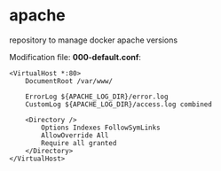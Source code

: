 # apache
repository to manage docker apache versions

Modification file: <b>000-default.conf</b>:

    <VirtualHost *:80>
        DocumentRoot /var/www/
    
        ErrorLog ${APACHE_LOG_DIR}/error.log
        CustomLog ${APACHE_LOG_DIR}/access.log combined
    
        <Directory />
            Options Indexes FollowSymLinks
            AllowOverride All
            Require all granted
        </Directory>
    </VirtualHost>
    
